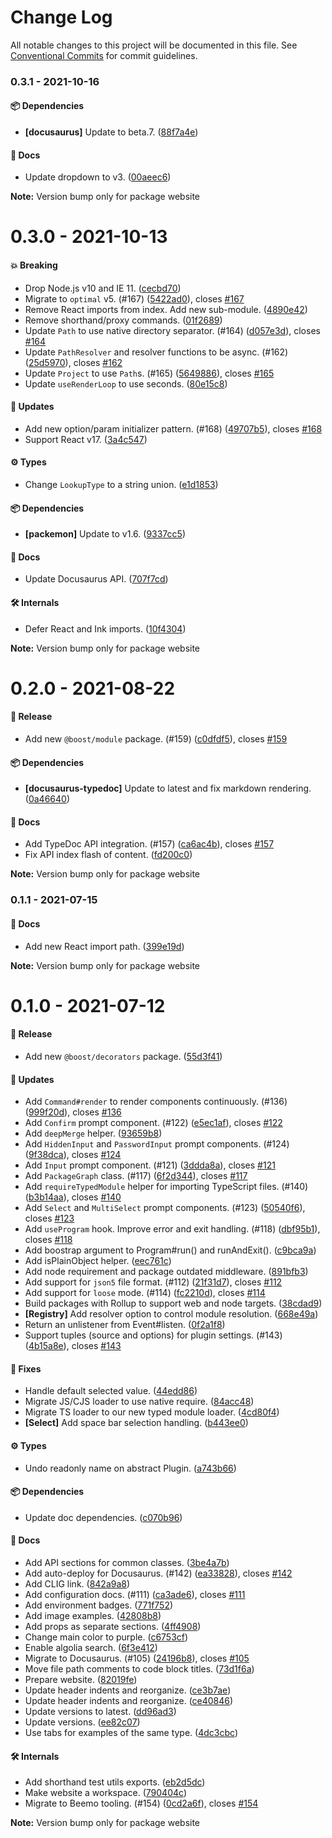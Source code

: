 # Change Log

All notable changes to this project will be documented in this file.
See [Conventional Commits](https://conventionalcommits.org) for commit guidelines.

### 0.3.1 - 2021-10-16

#### 📦 Dependencies

- **[docusaurus]** Update to beta.7. ([88f7a4e](https://github.com/milesj/boost/commit/88f7a4e))

#### 📘 Docs

- Update dropdown to v3. ([00aeec6](https://github.com/milesj/boost/commit/00aeec6))

**Note:** Version bump only for package website





# 0.3.0 - 2021-10-13

#### 💥 Breaking

- Drop Node.js v10 and IE 11. ([cecbd70](https://github.com/milesj/boost/commit/cecbd70))
- Migrate to `optimal` v5. (#167) ([5422ad0](https://github.com/milesj/boost/commit/5422ad0)), closes [#167](https://github.com/milesj/boost/issues/167)
- Remove React imports from index. Add new sub-module. ([4890e42](https://github.com/milesj/boost/commit/4890e42))
- Remove shorthand/proxy commands. ([01f2689](https://github.com/milesj/boost/commit/01f2689))
- Update `Path` to use native directory separator. (#164) ([d057e3d](https://github.com/milesj/boost/commit/d057e3d)), closes [#164](https://github.com/milesj/boost/issues/164)
- Update `PathResolver` and resolver functions to be async. (#162) ([25d5970](https://github.com/milesj/boost/commit/25d5970)), closes [#162](https://github.com/milesj/boost/issues/162)
- Update `Project` to use `Path`s. (#165) ([5649886](https://github.com/milesj/boost/commit/5649886)), closes [#165](https://github.com/milesj/boost/issues/165)
- Update `useRenderLoop` to use seconds. ([80e15c8](https://github.com/milesj/boost/commit/80e15c8))

#### 🚀 Updates

- Add new option/param initializer pattern. (#168) ([49707b5](https://github.com/milesj/boost/commit/49707b5)), closes [#168](https://github.com/milesj/boost/issues/168)
- Support React v17. ([3a4c547](https://github.com/milesj/boost/commit/3a4c547))

#### ⚙️ Types

- Change `LookupType` to a string union. ([e1d1853](https://github.com/milesj/boost/commit/e1d1853))

#### 📦 Dependencies

- **[packemon]** Update to v1.6. ([9337cc5](https://github.com/milesj/boost/commit/9337cc5))

#### 📘 Docs

- Update Docusaurus API. ([707f7cd](https://github.com/milesj/boost/commit/707f7cd))

#### 🛠 Internals

- Defer React and Ink imports. ([10f4304](https://github.com/milesj/boost/commit/10f4304))

**Note:** Version bump only for package website





# 0.2.0 - 2021-08-22

#### 🎉 Release

- Add new `@boost/module` package. (#159) ([c0dfdf5](https://github.com/milesj/boost/commit/c0dfdf5)), closes [#159](https://github.com/milesj/boost/issues/159)

#### 📦 Dependencies

- **[docusaurus-typedoc]** Update to latest and fix markdown rendering. ([0a46640](https://github.com/milesj/boost/commit/0a46640))

#### 📘 Docs

- Add TypeDoc API integration. (#157) ([ca6ac4b](https://github.com/milesj/boost/commit/ca6ac4b)), closes [#157](https://github.com/milesj/boost/issues/157)
- Fix API index flash of content. ([fd200c0](https://github.com/milesj/boost/commit/fd200c0))

**Note:** Version bump only for package website





### 0.1.1 - 2021-07-15

#### 📘 Docs

- Add new React import path. ([399e19d](https://github.com/milesj/boost/commit/399e19d))

**Note:** Version bump only for package website





# 0.1.0 - 2021-07-12

#### 🎉 Release

- Add new `@boost/decorators` package. ([55d3f41](https://github.com/milesj/boost/commit/55d3f41))

#### 🚀 Updates

- Add `Command#render` to render components continuously. (#136) ([999f20d](https://github.com/milesj/boost/commit/999f20d)), closes [#136](https://github.com/milesj/boost/issues/136)
- Add `Confirm` prompt component. (#122) ([e5ec1af](https://github.com/milesj/boost/commit/e5ec1af)), closes [#122](https://github.com/milesj/boost/issues/122)
- Add `deepMerge` helper. ([93659b8](https://github.com/milesj/boost/commit/93659b8))
- Add `HiddenInput` and `PasswordInput` prompt components. (#124) ([9f38dca](https://github.com/milesj/boost/commit/9f38dca)), closes [#124](https://github.com/milesj/boost/issues/124)
- Add `Input` prompt component. (#121) ([3ddda8a](https://github.com/milesj/boost/commit/3ddda8a)), closes [#121](https://github.com/milesj/boost/issues/121)
- Add `PackageGraph` class. (#117) ([6f2d344](https://github.com/milesj/boost/commit/6f2d344)), closes [#117](https://github.com/milesj/boost/issues/117)
- Add `requireTypedModule` helper for importing TypeScript files. (#140) ([b3b14aa](https://github.com/milesj/boost/commit/b3b14aa)), closes [#140](https://github.com/milesj/boost/issues/140)
- Add `Select` and `MultiSelect` prompt components. (#123) ([50540f6](https://github.com/milesj/boost/commit/50540f6)), closes [#123](https://github.com/milesj/boost/issues/123)
- Add `useProgram` hook. Improve error and exit handling. (#118) ([dbf95b1](https://github.com/milesj/boost/commit/dbf95b1)), closes [#118](https://github.com/milesj/boost/issues/118)
- Add boostrap argument to Program#run() and runAndExit(). ([c9bca9a](https://github.com/milesj/boost/commit/c9bca9a))
- Add isPlainObject helper. ([eec761c](https://github.com/milesj/boost/commit/eec761c))
- Add node requirement and package outdated middleware. ([891bfb3](https://github.com/milesj/boost/commit/891bfb3))
- Add support for `json5` file format. (#112) ([21f31d7](https://github.com/milesj/boost/commit/21f31d7)), closes [#112](https://github.com/milesj/boost/issues/112)
- Add support for `loose` mode. (#114) ([fc2210d](https://github.com/milesj/boost/commit/fc2210d)), closes [#114](https://github.com/milesj/boost/issues/114)
- Build packages with Rollup to support web and node targets. ([38cdad9](https://github.com/milesj/boost/commit/38cdad9))
- **[Registry]** Add resolver option to control module resolution. ([668e49a](https://github.com/milesj/boost/commit/668e49a))
- Return an unlistener from Event#listen. ([0f2a1f8](https://github.com/milesj/boost/commit/0f2a1f8))
- Support tuples (source and options) for plugin settings. (#143) ([4b15a8e](https://github.com/milesj/boost/commit/4b15a8e)), closes [#143](https://github.com/milesj/boost/issues/143)

#### 🐞 Fixes

- Handle default selected value. ([44edd86](https://github.com/milesj/boost/commit/44edd86))
- Migrate JS/CJS loader to use native require. ([84acc48](https://github.com/milesj/boost/commit/84acc48))
- Migrate TS loader to our new typed module loader. ([4cd80f4](https://github.com/milesj/boost/commit/4cd80f4))
- **[Select]** Add space bar selection handling. ([b443ee0](https://github.com/milesj/boost/commit/b443ee0))

#### ⚙️ Types

- Undo readonly name on abstract Plugin. ([a743b66](https://github.com/milesj/boost/commit/a743b66))

#### 📦 Dependencies

- Update doc dependencies. ([c070b96](https://github.com/milesj/boost/commit/c070b96))

#### 📘 Docs

- Add API sections for common classes. ([3be4a7b](https://github.com/milesj/boost/commit/3be4a7b))
- Add auto-deploy for Docusaurus. (#142) ([ea33828](https://github.com/milesj/boost/commit/ea33828)), closes [#142](https://github.com/milesj/boost/issues/142)
- Add CLIG link. ([842a9a8](https://github.com/milesj/boost/commit/842a9a8))
- Add configuration docs. (#111) ([ca3ade6](https://github.com/milesj/boost/commit/ca3ade6)), closes [#111](https://github.com/milesj/boost/issues/111)
- Add environment badges. ([771f752](https://github.com/milesj/boost/commit/771f752))
- Add image examples. ([42808b8](https://github.com/milesj/boost/commit/42808b8))
- Add props as separate sections. ([4ff4908](https://github.com/milesj/boost/commit/4ff4908))
- Change main color to purple. ([c6753cf](https://github.com/milesj/boost/commit/c6753cf))
- Enable algolia search. ([6f3e412](https://github.com/milesj/boost/commit/6f3e412))
- Migrate to Docusaurus. (#105) ([24196b8](https://github.com/milesj/boost/commit/24196b8)), closes [#105](https://github.com/milesj/boost/issues/105)
- Move file path comments to code block titles. ([73d1f6a](https://github.com/milesj/boost/commit/73d1f6a))
- Prepare website. ([82019fe](https://github.com/milesj/boost/commit/82019fe))
- Update header indents and reorganize. ([ce3b7ae](https://github.com/milesj/boost/commit/ce3b7ae))
- Update header indents and reorganize. ([ce40846](https://github.com/milesj/boost/commit/ce40846))
- Update versions to latest. ([dd96ad3](https://github.com/milesj/boost/commit/dd96ad3))
- Update versions. ([ee82c07](https://github.com/milesj/boost/commit/ee82c07))
- Use tabs for examples of the same type. ([4dc3cbc](https://github.com/milesj/boost/commit/4dc3cbc))

#### 🛠 Internals

- Add shorthand test utils exports. ([eb2d5dc](https://github.com/milesj/boost/commit/eb2d5dc))
- Make website a workspace. ([790404c](https://github.com/milesj/boost/commit/790404c))
- Migrate to Beemo tooling. (#154) ([0cd2a6f](https://github.com/milesj/boost/commit/0cd2a6f)), closes [#154](https://github.com/milesj/boost/issues/154)

**Note:** Version bump only for package website
